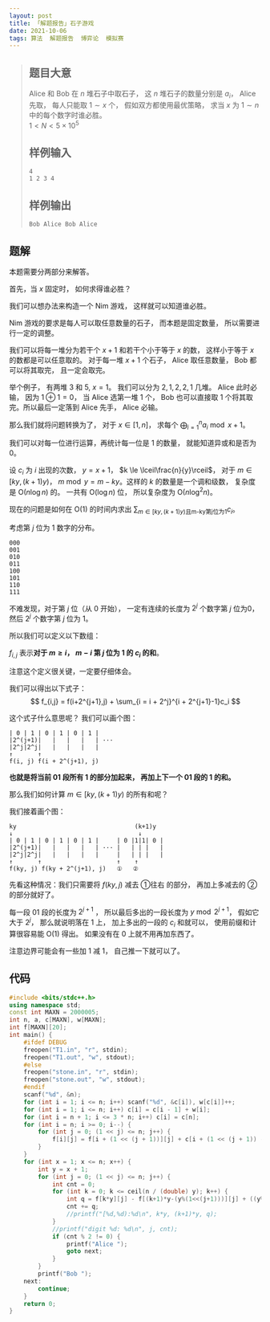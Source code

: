 ```yaml
---
layout: post
title: 「解题报告」石子游戏
date: 2021-10-06
tags: 算法  解题报告  博弈论  模拟赛
---
```

> ## 题目大意
> Alice 和 Bob 在 $n$ 堆石子中取石子， 这 $n$ 堆石子的数量分别是 $a_i$， Alice 先取， 每人只能取 $1\sim x$ 个， 假如双方都使用最优策略， 求当 $x$ 为 $1\sim n$ 中的每个数字时谁必胜。  
> $1 < N < 5\times10^5$  
> ## 样例输入
> ```
> 4
> 1 2 3 4
> ```
> ## 样例输出
> ```
> Bob Alice Bob Alice
> ```

## 题解
本题需要分两部分来解答。

首先，当 $x$ 固定时， 如何求得谁必胜？

我们可以想办法来构造一个 Nim 游戏， 这样就可以知道谁必胜。

Nim 游戏的要求是每人可以取任意数量的石子， 而本题是固定数量， 所以需要进行一定的调整。

我们可以将每一堆分为若干个 $x+1$ 和若干个小于等于 $x$ 的数， 这样小于等于 $x$ 的数都是可以任意取的。 对于每一堆 $x+1$ 个石子， Alice 取任意数量， Bob 都可以将其取完， 且一定会取完。

举个例子， 有两堆 $3$ 和 $5$, $x=1$。 我们可以分为 $2,1,2,2,1$ 几堆。 Alice 此时必输， 因为 $1\oplus 1 = 0$， 当 Alice 选第一堆 $1$ 个， Bob 也可以直接取 $1$ 个将其取完。所以最后一定落到 Alice 先手， Alice 必输。

那么我们就将问题转换为了， 对于 $x \in [1,n]$， 求每个 $\bigoplus_{i=1}^n a_i \bmod x+1$。

我们可以对每一位进行运算，再统计每一位是 $1$ 的数量， 就能知道异或和是否为 $0$。

设 $c_i$ 为 $i$ 出现的次数， $y = x + 1$， $k \le \lceil\frac{n}{y}\rceil$， 对于 $m\in[ky,(k+1)y)$， $m \bmod y = m - ky$。这样的 $k$ 的数量是一个调和级数， 复杂度是 $\mathrm{O}(n\log n)$ 的。 一共有 $\mathrm{O}(\log n)$ 位， 所以复杂度为 $\mathrm{O}(n \log^2 n)$。

现在的问题是如何在 $\mathrm{O}(1)$ 的时间内求出 $\sum_{m \in [ky, (k+1)y) \text{且m-ky第j位为1}}c_i$。

考虑第 $j$ 位为 $1$ 数字的分布。
```
000
001
010
011
100
101
110
111
```
不难发现，对于第 $j$ 位（从 $0$ 开始）， 一定有连续的长度为 $2^j$ 个数字第 $j$ 位为0， 然后 $2^j$ 个数字第 $j$ 位为 $1$。

所以我们可以定义以下数组： 

$f_{i,j}$ 表示**对于 $m\ge i$， $m - i$ 第 $j$ 位为 $1$ 的 $c_i$ 的和**。

注意这个定义很关键，一定要仔细体会。

我们可以得出以下式子：
$$
f_{i,j} = f(i+2^{j+1},j) + \sum_{i = i + 2^j}^{i + 2^{j+1}-1}c_i
$$

这个式子什么意思呢？
我们可以画个图：
```
| 0 | 1 | 0 | 1 | 0 | 1 |
|2^(j+1)|   |   |   |   | ···
|2^j|2^j|   |   |   |   |
↑       ↑
f(i, j) f(i + 2^(j+1), j)
```

**也就是将当前 $01$ 段所有 $1$ 的部分加起来， 再加上下一个 $01$ 段的 $1$ 的和。**

那么我们如何计算 $m \in [ky, (k+1)y)$ 的所有和呢？

我们接着画个图：

```
ky                                 (k+1)y
↓                                   ↓
| 0 | 1 | 0 | 1 | 0 | 1 |     | 0 |1|1| 0 |
|2^(j+1)|   |   |   |   | ··· |   | | |   |
|2^j|2^j|   |   |   |   |     |   | | |   |
↑       ↑                     ↑    ↑
f(ky, j) f(ky + 2^(j+1), j)   ①   ②
```

先看这种情况：我们只需要将 $f(ky, j)$ 减去 ①往右 的部分， 再加上多减去的 ② 的部分就好了。

每一段 $01$ 段的长度为 $2^{j+1}$ ， 所以最后多出的一段长度为 $y \bmod 2^{j+1}$， 假如它大于 $2^j$， 那么就说明落在 $1$ 上， 加上多出的一段的 $c_i$ 和就可以， 使用前缀和计算很容易能 $\mathrm{O}(1)$ 得出。 如果没有在 $0$ 上就不用再加东西了。

注意边界可能会有一些加 1 减 1， 自己推一下就可以了。

## 代码
```cpp
#include <bits/stdc++.h>
using namespace std;
const int MAXN = 2000005;
int n, a, c[MAXN], w[MAXN];
int f[MAXN][20];
int main() {
    #ifdef DEBUG
    freopen("T1.in", "r", stdin);
    freopen("T1.out", "w", stdout);
    #else
    freopen("stone.in", "r", stdin);
    freopen("stone.out", "w", stdout);
    #endif
    scanf("%d", &n);
    for (int i = 1; i <= n; i++) scanf("%d", &c[i]), w[c[i]]++;
    for (int i = 1; i <= n; i++) c[i] = c[i - 1] + w[i];
    for (int i = n + 1; i <= 3 * n; i++) c[i] = c[n];
    for (int i = n; i >= 0; i--) {
        for (int j = 0; (1 << j) <= n; j++) {
            f[i][j] = f[i + (1 << (j + 1))][j] + c[i + (1 << (j + 1)) - 1] - c[i + (1 << j) - 1];
        }
    }
    for (int x = 1; x <= n; x++) {
        int y = x + 1;
        for (int j = 0; (1 << j) <= n; j++) {
            int cnt = 0;
            for (int k = 0; k <= ceil(n / (double) y); k++) {
                int q = f[k*y][j] - f[(k+1)*y-(y%(1<<(j+1)))][j] + ((y%(1<<(j+1)) >(1<<j)) ? (c[(k+1)*y - 1] - c[(k+1)*y-y%(1<<(j+1))+(1<<j)-1]) : 0);
                cnt += q;
                //printf("[%d,%d):%d\n", k*y, (k+1)*y, q);
            }
            //printf("digit %d: %d\n", j, cnt);
            if (cnt % 2 != 0) {
                printf("Alice ");
                goto next;
            }
        }
        printf("Bob ");
    next:
        continue;
    }
    return 0;
}
```